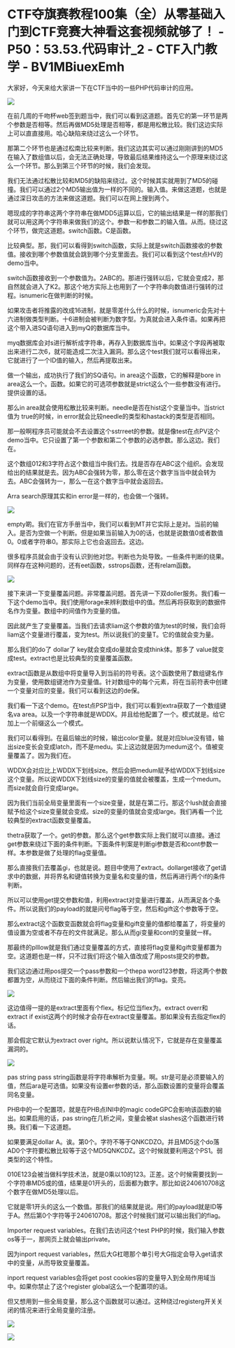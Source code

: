 # CTF夺旗赛教程100集（全）从零基础入门到CTF竞赛大神看这套视频就够了！ - P50：53.53.代码审计_2 - CTF入门教学 - BV1MBiuexEmh

大家好，今天来给大家讲一下在CTF当中的一些PHP代码审计的应用。

![](img/ebb7e0a1d3a1d1a1bdfab9096f7261d3_1.png)

在前几周的千吻杯web签到题当中，我们可以看到这道题。首先它的第一环节是两个参数是否相等。然后再做MD5处理是否相等，都是用松散比较。我们这边实际上可以直直接用。哈心缺陷来绕过这么一个环节。

那第二个环节也是通过松南比较来判断。我们这边其实可以通过刚刚讲到的MD5在输入了数组值以后，会无法正确处理，导致最后结果维持这么一个原理来绕过这么一个环节。那么到第三个环节的时候，我们会发现。

我们无法通过松散比较和MD5的缺陷来绕过。这个时候其实就用到了MD5的碰撞。我们可以通过2个MD5输出值为一样的不同的。输入值。来做这道题，也就是通过深日攻击的方法来做这道题。我们可以在网上搜到两个。

嗯现成的字符串这两个字符串在做MDD5运算以后，它的输出结果是一样的那我们就可以用这两个字符串来做我们的这个。参数一和参数二的输入值。从而。绕过这个环节，做完这道题。switch函数。C是函数。

比较典型。那，我们可以看得到switch函数，实际上就是switch函数接收的参数值。接收到哪个参数值就会跳到哪个分支里面去。我们可以看到这个test点HV的demo当中。

switch函数接收到一个参数值为。2ABC的。那进行强转以后，它就会变成2，那自然就会进入了K2。那这个地方实际上也用到了一个字符串向数值进行强转的过程。isnumeric在做判断的时候。

如果攻击者将推露的改成16进制，就是零差什么什么的时候，isnumeric会先对十六进制做类型判断。十6进制会被判断为数字型。为真就会进入条件语。如果再把这个带入进SQ语句进入到myQ的数据库当中。

myq数据库会对s进行解析成字符串，再存入到数据库当中。如果这个字段再被取出来进行二次6，就可能造成二次注入漏洞。那么这个test我们就可以看得出来，它就进行了一个ID值的输入，然后再提取出来。

做一个输出，成功执行了我们的SQ语句。in area这个函数，它的解释是bore in area这么一个。函数。如果它的可选项参数就是strict这么个一些参数没有进行。提供设置的话。

那么in area就会使用松散比较来判断。needle是否在hist这个变量当中。当strict值为 true的时候，in error就会比较needle的类型和hastack的类型是否相同。

那一般啊程序员可能就会不去设置这个sstrreet的参数。就是像test在点PV这个demo当中。它只设置了第一个参数和第二个参数的必选参数。那么这边。我们在。

这个数组012和3字符占这个数组当中我们去。找是否存在ABC这个组织。会发现给出的结果就是去。因为ABC会强转为零，那么零在这个数字当当中就会转为去。ABC会强转为一，那么一在这个数字当中就会返回去。

Arra search原理其实和in error是一样的，也会做一个强转。

![](img/ebb7e0a1d3a1d1a1bdfab9096f7261d3_3.png)

empty啲。我们在官方手册当中，我们可以看到MT并它实际上是对。当前的输入。是否为空做一个判断。但是如果当前输入为0的话，也就是说数值0或者数值0。0或者字符串0。那实际上它也会返回去。这边。

很多程序员就会由于没有认识到他对您。判断也为处导致。一些条件判断的绕果。同样存在这种问题的，还有eet函数，sstrops函数，还有relam函数。



![](img/ebb7e0a1d3a1d1a1bdfab9096f7261d3_5.png)

接下来讲一下变量覆盖问题。非常覆盖问题。首先讲一下双doller服务。我们看一下这个demo当中。我们使用forage来辨利数组中的值。然后再将获取到的数据件名作为变量。数组中的间值作为变量的值。

因此就产生了变量覆盖。当我们去请求liam这个参数的值为test的时候，我们会将liam这个变量进行覆盖，变为test。所以说我们的变量T。它的值就会变为量。

那么我们的do了 dollar了 key就会变成do量就会变成think体。那多了 value就变成test。extract也是比较典型的变量覆盖函数。

extract函数是从数组中将变量导入到当前的符号表。这个函数使用了数组键名作为变量，使用数组键池作为变量值。针对数组中的每个元素，将在当前符表中创建一个变量对应的变量。我们可以看到这边的de保。

我们看一下这个demo。在test点PSP当中，我们可以看到extra获取了一个数组键名va area。以及一个字符串就是WDDX。并且给他配置了一个。模式就是。给它加上一个前缀这么一个模式。

我们可以看得到。在最后输出的时候，输出color变量。就是对应blue没有错，输出size变长会变成latch，而不是medu。实上这边就是因为medum这个。值被变量覆盖了。因为我们在。

WDDX会对应比上WDDX下划线size。然后会把medum赋予给WDDX下划线size这个变量。所以说WDDX下划线size的变量的值就会被覆盖，生成一个medum。而size就会自行变成large。

因为我们当前全局变量里面有一个size变量，就是在第二行。那这个lush就会直接赋予给这个size变量就会变成。size的变量的值就会变成large。我们再看一个比较典型的extract函数变量覆盖。

thetra获取了一个。get的参数。那么这个get参数实际上我们就可以直接。通过get参数来绕过下面的条件判断。下面条件判案是判断gi参数是否和cont参数一样。本参数是做了处理的flag变量值。

那么直接我们去覆盖gi，也就是说。题目中使用了extract。dollarget接收了get请求中的数据，并将界名和键值转换为变量名和变量的值，然后再进行两个if的条件判断。

所以可以使用get提交参数和值，利用extract对变量进行覆盖，从而满足各个条件。所以说我们的payload的就是问号flag等于空，然后和gift这个参数等于空。

那么extract这个函数变函数就会将flag变量和gift变量的值都给覆盖了，将变量的值设置为空或者不存在的文件就满足。那么从而gi变量和cont的变量就一样。

那最终的plllow就是我们通过变量覆盖的方式，直接将flag变量和gift变量都置为空。这道题也是一样，只不过我们将这个输入值改成了用posts提交的参数。

我们这边通过用pos提交一个pass参数和一个thepa word123参数，将这两个参数都置为空，从而绕过下面的条件判断。然后输出我们的flag。变亮。



![](img/ebb7e0a1d3a1d1a1bdfab9096f7261d3_7.png)

这边值得一提的是extract里面有个flex。标记位当flex为。extract overr和extract if exist这两个的时候才会存在extract变量覆盖。那如果没有去指定flex的话。

那会假定它默认为extract over right。所以说默认情况下，它就是存在变量覆盖漏洞的。

![](img/ebb7e0a1d3a1d1a1bdfab9096f7261d3_9.png)

pas string pass string函数是将字符串解析为变量。啊。str是可是必须要输入的值，然后ara是可选值。如果没有设置er参数的话，那么函数设置的变量将会覆盖同名变量。

PHB中的一个配置项，就是在PHB点INI中的magic codeGPC会影响该函数的输出。如果启用的话，pas string在几析之间，变量会被at slashes这个函数进行转换。我们看一下这道题。

如果要满足dollar A。诶。第0个。字符不等于QNKCDZO。并且MD5这个do落AD0个字符要松散比较等于这个MD5QNKCDZ。这个时候就要利用这个PS1。弱类型的这个特性。

010E123会被当做科学技术法，就是0乘以10的123。正差。这个时候需要找到一个字符串MD5或的值，结果是01开头的，后面都为数字。那比如说240610708这个数字在做MD5处理以后。

它就是零1开头的这么一个数值。那我们的结果就是说。用们的payload就是ID等于A。然后第0个字符等于240610708。那这个时候我们就可以输出我们的flag。

Importer request variables。在我们去访问这个test PHP的时候，我们输入参数os等于一，那网页上就会输出private。

因为inport request variables，然后大G杠嗯那个单引号大G指定会导入get请求中的变量，从而导致变量覆盖。

inport request variables会将get post cookies容的变量导入到全局作用域当中。如果你禁止了这个register global这么一个配置项的话。

但又想用到一些全局变量，那么这个函数就可以通过。这种绕过registerg开关关闭的情况来进行全局变量的注册。



![](img/ebb7e0a1d3a1d1a1bdfab9096f7261d3_11.png)

![](img/ebb7e0a1d3a1d1a1bdfab9096f7261d3_12.png)